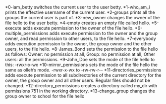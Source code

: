 *0-iam_betty switches the current user to the user betty.
*1-who_am_i prints the effective username of the current user.
*2-groups prints all the groups the current user is part of.
*3-new_owner changes the owner of the file hello to the user betty.
*4-empty creates an empty file called hello.
*5-execute adds execute permission to the owner of the file hello.
*6-multiple_permissions adds execute permission to the owner and the group owner, and read permission to other users, to the file hello.
*7-everybody adds execution permission to the owner, the group owner and the other users, to the file hello.
*8-James_Bond sets the permission to the file hello as follows: Owner: no permission at all, Group: no permission at all, Other users: all the permissions.
*9-John_Doe sets the mode of the file hello to this: -rwxr-x-wx
*10-mirror_permissions sets the mode of the file hello the same as olleh’s mode. -rwxr-x-wx to -rw-rw-r--
*11-directories_permissions adds execute permission to all subdirectories of the current directory for the owner, the group owner and all other users. Regular files should not be changed.
*12-directory_permissions creates a directory called my_dir with permissions 751 in the working directory.
*13-change_group changes the group owner to school for the file hello 
